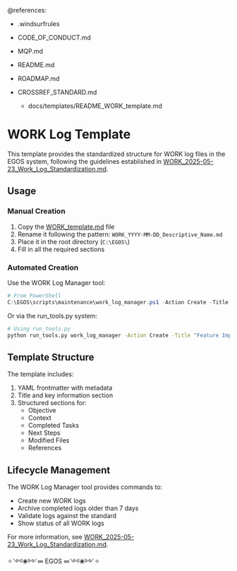 @references:
- .windsurfrules
- CODE_OF_CONDUCT.md
- MQP.md
- README.md
- ROADMAP.md
- CROSSREF_STANDARD.md

  - docs/templates/README_WORK_template.md

# WORK Log Template

This template provides the standardized structure for WORK log files in the EGOS system, following the guidelines established in [WORK_2025-05-23_Work_Log_Standardization.md](C:\EGOS\WORK_2025-05-23_Work_Log_Standardization.md).

## Usage

### Manual Creation

1. Copy the [WORK_template.md](C:\EGOS\docs\templates\WORK_template.md) file
2. Rename it following the pattern: `WORK_YYYY-MM-DD_Descriptive_Name.md`
3. Place it in the root directory (`C:\EGOS\`)
4. Fill in all the required sections

### Automated Creation

Use the WORK Log Manager tool:

```powershell
# From PowerShell
C:\EGOS\scripts\maintenance\work_log_manager.ps1 -Action Create -Title "Feature Implementation" -RoadmapIds "EGOS-EPIC-001" -Priority "High"
```

Or via the run_tools.py system:

```bash
# Using run_tools.py
python run_tools.py work_log_manager -Action Create -Title "Feature Implementation" -RoadmapIds "EGOS-EPIC-001" -Priority "High"
```

## Template Structure

The template includes:

1. YAML frontmatter with metadata
2. Title and key information section
3. Structured sections for:
   - Objective
   - Context
   - Completed Tasks
   - Next Steps
   - Modified Files
   - References

## Lifecycle Management

The WORK Log Manager tool provides commands to:

- Create new WORK logs
- Archive completed logs older than 7 days
- Validate logs against the standard
- Show status of all WORK logs

For more information, see [WORK_2025-05-23_Work_Log_Standardization.md](C:\EGOS\WORK_2025-05-23_Work_Log_Standardization.md).

✧༺❀༻∞ EGOS ∞༺❀༻✧
